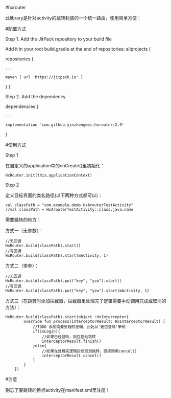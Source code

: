 #hxrouter

此library是针对activity的跳转封装的一个统一路由，使用简单方便：

#配置方式

Step 1. Add the JitPack repository to your build file

Add it in your root build.gradle at the end of repositories:
allprojects {

repositories {

	...

	maven { url 'https://jitpack.io' }

}
}

Step 2. Add the dependency

dependencies {

	...

	implementation 'com.github.yinzhengwei:hxrouter:2.9'
}


#使用方式

Step 1

在自定义的application中的onCreate()里初始化：
	
	HxRouter.init(this.applicationContext)

Step 2

定义目标界面的类名路径(以下两种方式都可以)：

	val classPath = "com.example.demo.HxArouterTestActivity"
	//val classPath = HxArouterTestActivity::class.java.name


需要跳转的地方：

方式一（无参数）：

	//无回调
	HxRouter.build(classPath).start() 
	//有回调
	HxRouter.build(classPath).start(mActivity, 1)

方式二（带参）：

	//无回调
	HxRouter.build(classPath).put("key", "yzw").start()
	//有回调
	HxRouter.build(classPath).put("key", "yzw").start(mActivity, 1)

方式三（在跳转时添加拦截器，拦截器里处理完了逻辑需要手动调用完成或取消的方法）：

	HxRouter.build(classPath).start(object :HxInterceptor{
            override fun process(interceptorResult: HxInterceptorResult) {
                //TODO 添加需要处理的逻辑，此处以'是否登陆'举例
                if(isLogin){
                    //如果已经登陆，则在启动跳转
                    interceptorResult.finish()
                }else{
                    //如果在处理完逻辑后想取消跳转，直接调用cancel()
                    interceptorResult.cancel()
                }
            }
        })

#注意

别忘了要跳转的目标activity在manifest.xml里注册！

